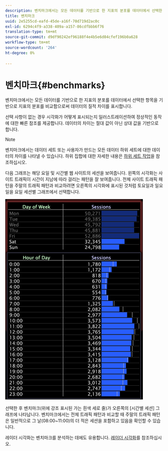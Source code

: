 ```yaml
---
description: 벤치마크에서는 모든 데이터를 기반으로 한 지표의 분포를 데이터에서 선택한 항목을 기반으로 지표의 분포를 비교함으로써 데이터의 질적 차이를 표시합니다.
title: 벤치마크
uuid: 2e5255cd-eafd-45de-a16f-70d719d2ac0c
exl-id: 6294c4f9-a338-409a-a157-86cdfbbb6f76
translation-type: tm+mt
source-git-commit: d9df90242ef96188f4e4b5e6d04cfef196b0a628
workflow-type: tm+mt
source-wordcount: '264'
ht-degree: 0%

---
```


# 벤치마크{#benchmarks}

벤치마크에서는 모든 데이터를 기반으로 한 지표의 분포를 데이터에서 선택한 항목을 기반으로 지표의 분포를 비교함으로써 데이터의 질적 차이를 표시합니다.

선택 사항이 없는 경우 시각화가 어떻게 표시되는지 일러스트레이션하여 정상적인 동작에 대한 빠른 참조를 제공합니다. 데이터의 차이는 절대 값이 아닌 상대 값을 기반으로 합니다.

>[!NOTE]
>
>벤치마크에서는 데이터 세트 또는 사용자가 만드는 모든 데이터 하위 세트에 대한 데이터의 차이를 나타낼 수 있습니다. 하위 집합에 대한 자세한 내용은 [하위 세트 작업](../../../home/c-get-started/c-vis/c-wk-subsets/c-wk-subsets.md#concept-43809322b6374d5cb2536630a13e943b)을 참조하십시오.

다음 그래프는 해당 요일 및 시간별 웹 사이트의 세션을 보여줍니다. 왼쪽의 시각화는 사이트 트래픽이 시간이 지남에 따라 걸리는 패턴을 잘 보여줍니다. 전체 사이트 트래픽 패턴을 주말의 트래픽 패턴과 비교하려면 오른쪽의 시각화에 표시된 것처럼 토요일과 일요일을 요일 세션별 그래프에서 선택합니다.

![](assets/wsp_Custom_Benchmarks-Selection.png)

선택한 후 벤치마크(위에 강조 표시된 가는 흰색 세로 줄)가 오른쪽의 [시간별 세션] 그래프에 나타납니다. 벤치마크에서는 전체 트래픽 패턴과 비교할 때 주말의 트래픽 패턴은 일반적으로 그 날(08:00~11:00)의 더 적은 세션을 포함하고 있음을 확인할 수 있습니다.

레이더 시각화는 벤치마크를 분석하는 데에도 유용합니다. [레이더 시각화](../../../home/c-get-started/c-analysis-vis/t-radar-vis.md#task-aeb2531e11ca48b597d5b0d704964dc8)를 참조하십시오.
